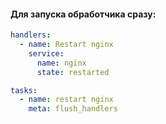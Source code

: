 #### Для запуска обработчика сразу:
```yml
handlers:
  - name: Restart nginx
    service:
      name: nginx
      state: restarted

tasks:
  - name: restart nginx
    meta: flush_handlers
```
